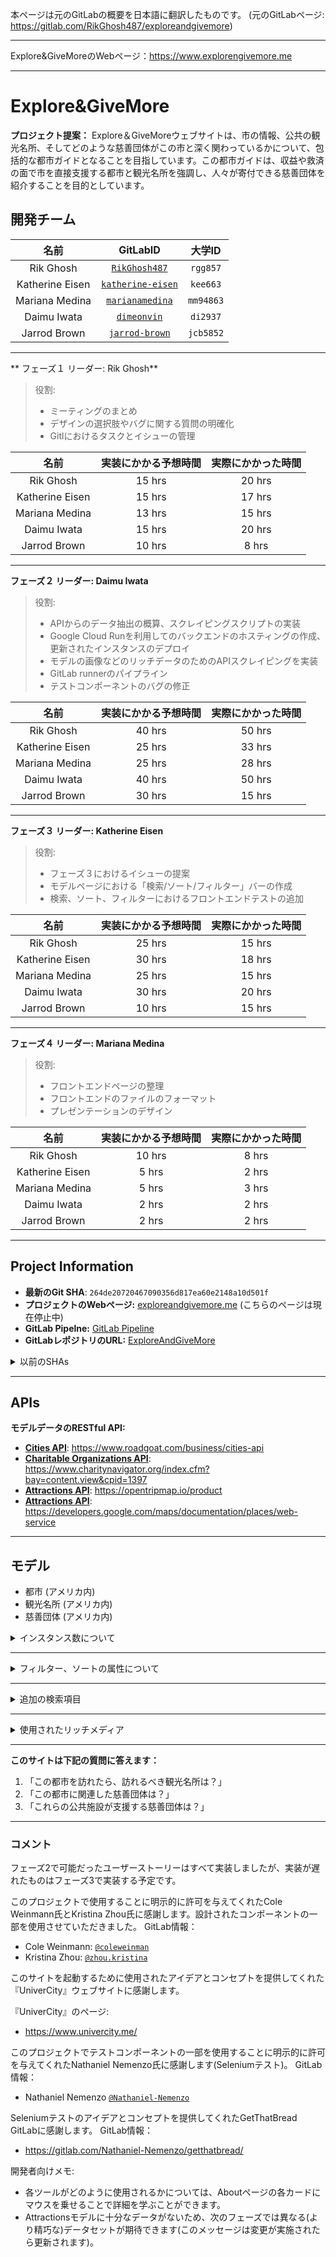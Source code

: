 本ページは元のGitLabの概要を日本語に翻訳したものです。
(元のGitLabページ: https://gitlab.com/RikGhosh487/exploreandgivemore)

----

Explore&GiveMoreのWebページ：https://www.explorengivemore.me

----

# Explore&GiveMore


**プロジェクト提案：** Explore＆GiveMoreウェブサイトは、市の情報、公共の観光名所、そしてどのような慈善団体がこの市と深く関わっているかについて、包括的な都市ガイドとなることを目指しています。この都市ガイドは、収益や救済の面で市を直接支援する都市と観光名所を強調し、人々が寄付できる慈善団体を紹介することを目的としています。



## 開発チーム
| 名前 | GitLabID | 大学ID
| :--: | :--: | :--: |
| Rik Ghosh | [`RikGhosh487`](https://gitlab.com/RikGhosh487) | `rgg857` |
| Katherine Eisen | [`katherine-eisen`](https://gitlab.com/katherine-eisen) | `kee663` |
| Mariana Medina | [`marianamedina`](https://gitlab.com/marianamedina) | `mm94863` |
| Daimu Iwata | [`dimeonvin`](https://gitlab.com/dimeonvin) | `di2937` |
| Jarrod Brown | [`jarrod-brown`](https://gitlab.com/jarrod-brown) | `jcb5852` |

----

** フェーズ１ リーダー: Rik Ghosh**
> 役割:
> - ミーティングのまとめ
> - デザインの選択肢やバグに関する質問の明確化
> - Gitlにおけるタスクとイシューの管理

| 名前 | 実装にかかる予想時間 | 実際にかかった時間 |
| :--: | :--: | :--: |
| Rik Ghosh | 15 hrs  | 20 hrs |
| Katherine Eisen | 15 hrs | 17 hrs |
| Mariana Medina | 13 hrs | 15 hrs |
| Daimu Iwata | 15 hrs | 20 hrs |
| Jarrod Brown | 10 hrs | 8 hrs  |

----

**フェーズ２ リーダー: Daimu Iwata**
> 役割:
> - APIからのデータ抽出の概算、スクレイピングスクリプトの実装
> - Google Cloud Runを利用してのバックエンドのホスティングの作成、更新されたインスタンスのデプロイ
> - モデルの画像などのリッチデータのためのAPIスクレイピングを実装
> - GitLab runnerのパイプライン
> - テストコンポーネントのバグの修正

| 名前 | 実装にかかる予想時間 | 実際にかかった時間 |
| :--: | :--: | :--: |
| Rik Ghosh | 40 hrs  | 50 hrs |
| Katherine Eisen | 25 hrs | 33 hrs |
| Mariana Medina | 25 hrs | 28 hrs |
| Daimu Iwata | 40 hrs | 50 hrs |
| Jarrod Brown | 30 hrs | 15 hrs  |

----

**フェーズ３ リーダー: Katherine Eisen**
> 役割:
> - フェーズ３におけるイシューの提案
> - モデルページにおける「検索/ソート/フィルター」バーの作成
> - 検索、ソート、フィルターにおけるフロントエンドテストの追加

| 名前 | 実装にかかる予想時間 | 実際にかかった時間 |
| :--: | :--: | :--: |
| Rik Ghosh | 25 hrs  | 15 hrs |
| Katherine Eisen | 30 hrs | 18 hrs |
| Mariana Medina | 25 hrs | 15 hrs |
| Daimu Iwata | 30 hrs | 20 hrs |
| Jarrod Brown | 10 hrs | 15 hrs  |

----

**フェーズ４ リーダー: Mariana Medina**
> 役割:
> - フロントエンドページの整理
> - フロントエンドのファイルのフォーマット
> - プレゼンテーションのデザイン

| 名前 | 実装にかかる予想時間 | 実際にかかった時間 |
| :--: | :--: | :--: |
| Rik Ghosh | 10 hrs  | 8 hrs |
| Katherine Eisen | 5 hrs | 2 hrs |
| Mariana Medina | 5 hrs | 3 hrs |
| Daimu Iwata | 2 hrs | 2 hrs |
| Jarrod Brown | 2 hrs | 2 hrs  |

----

## Project Information

- **最新のGit SHA**: `264de20720467090356d817ea60e2148a10d501f`
- **プロジェクトのWebページ:** [exploreandgivemore.me](https://www.exploreandgivemore.me) (こちらのページは現在停止中)
- **GitLab Pipelne:** [GitLab Pipeline](https://gitlab.com/RikGhosh487/exploreandgivemore/-/blob/main/.gitlab-ci.yml)
- **GitLabレポジトリのURL:** [ExploreAndGiveMore](https://gitlab.com/RikGhosh487/exploreandgivemore)

<details>
    <summary markdown="span"> 以前のSHAs </summary>
    <ul>
        <li> Phase I - <a href="https://gitlab.com/RikGhosh487/exploreandgivemore/-/commit/b0a7d66442e7e2fd6beb882a8465b2a0e424d81a" target="blank_">b0a7d66</a>
        <li> Phase II - <a href="https://gitlab.com/RikGhosh487/exploreandgivemore/-/commit/f7ee67699948f803fb0c83a5d4bfc03b1c23ac1b" target="blank_">f7ee676</a>
        <li> Phase III - <a href="https://gitlab.com/RikGhosh487/exploreandgivemore/-/commit/264de20720467090356d817ea60e2148a10d501f" target="blank_">264de20</a>
        <li> Phase IV - <a href="https://gitlab.com/RikGhosh487/exploreandgivemore/-/commit/f9ff5a4311d3b93036625e6dc60c573ef1c2a9e5" target="blank_">f9ff5a4</a>
    </ul>
</details>


----

## APIs
**モデルデータのRESTful API:**
* [**Cities API**](https://www.roadgoat.com/business/cities-api): https://www.roadgoat.com/business/cities-api
* [**Charitable Organizations API**](https://www.charitynavigator.org/index.cfm?bay=content.view&cpid=1397): https://www.charitynavigator.org/index.cfm?bay=content.view&cpid=1397
* [**Attractions API**](https://opentripmap.io/product): https://opentripmap.io/product 
* [**Attractions API**](https://developers.google.com/maps/documentation/places/web-service): https://developers.google.com/maps/documentation/places/web-service

----

## モデル
- 都市 (アメリカ内)
- 観光名所 (アメリカ内)
- 慈善団体 (アメリカ内)

<details>
    <summary markdown="span"> インスタンス数について </summary>
    <b>モデルあたりのインスタンス数:</b>
    <ul>
        <li> 531 都市
        <li> 5573 慈善団体
        <li> 2643 観光名所
    </ul>
</details>

----

<details>
    <summary markdown="span"> フィルター、ソートの属性について </summary>
    <b>フィルター、ソートの属性</b>
    <ul>
        <li> Cities
            <ul>
                <li> 人口数
                <li> タイムゾーン
                <li> 予算スコア
                <li> ウォークスコア
                <li> "通称"タグ
            </ul>
        <li> Attractions
            <ul>
                <li> 都市
                <li> 州
                <li> 知名度
                <li> 文化遺産認知度
                <li> "属性"タグ
            </ul>
        <li> Charities
            <ul>
                <li> 応用範囲
                <li> 評価
                <li> 都市
                <li> 州
                <li> 寄付控除可能性のステータス
            </ul>
    </ul>
</details>

----

<details>
    <summary> 追加の検索項目 </summary>
    <b>追加の検索項目</b>
    <ul>
        <li> Cities
            <ul>
                <li> 都市名
                <li> 州
                <li> バイクスコア
                <li> タイムゾーン
                <li> 居住費
            </ul>
        <li> Attractions
            <ul>
                <li> 設立年
                <li> 近隣の慈善団体
                <li> 所属宗教
                <li> 営業時間
                <li> 連絡先情報
            </ul>
        <li> Charities
            <ul>
                <li> IRS Subsection
                <li> IRSの組織分類
                <li> 財務評価
                <li> 信頼性
                <li> Charity EIN
            </ul>
    </ul>
</details>

----

<details>
    <summary> 使用されたリッチメディア </summary>
    <b> インスタンスページにおけるメディア </b>
    <ul>
        <li> Cities
            <ul>
                <li> 画像
                <li> 概要
                <li> 地図情報
                <li> ウォークスコアのIFrame
            </ul>
        <li> Attractions
            <ul>
                <li> 画像
                <li> 概要
                <li> 該当URL
                <li> 地図情報
                <li> 連絡先情報
                <li> レビュー
            </ul>
        <li> Charities
            <ul>
                <li> ロゴの画像
                <li> ミッションステートメント
                <li> 該当URL
            </ul>
    </ul>
</details>

----

**このサイトは下記の質問に答えます：**
1. 「この都市を訪れたら、訪れるべき観光名所は？」
2. 「この都市に関連した慈善団体は？」
3. 「これらの公共施設が支援する慈善団体は？」

----

### コメント
フェーズ2で可能だったユーザーストーリーはすべて実装しましたが、実装が遅れたものはフェーズ3で実装する予定です。

このプロジェクトで使用することに明示的に許可を与えてくれたCole Weinmann氏とKristina Zhou氏に感謝します。設計されたコンポーネントの一部を使用させていただきました。
GitLab情報：
- Cole Weinmann: [`@coleweinman`](https://gitlab.com/coleweinman)
- Kristina Zhou: [`@zhou.kristina`](https://gitlab.com/zhou.kristina)

このサイトを起動するために使用されたアイデアとコンセプトを提供してくれた『UniverCity』ウェブサイトに感謝します。

『UniverCity』のページ:
- https://www.univercity.me/

このプロジェクトでテストコンポーネントの一部を使用することに明示的に許可を与えてくれたNathaniel Nemenzo氏に感謝します(Seleniumテスト)。
GitLab情報：
- Nathaniel Nemenzo [`@Nathaniel-Nemenzo`](https://gitlab.com/Nathaniel-Nemenzo)

Seleniumテストのアイデアとコンセプトを提供してくれたGetThatBread GitLabに感謝します。
GitLab情報：
- https://gitlab.com/Nathaniel-Nemenzo/getthatbread/

開発者向けメモ:
- 各ツールがどのように使用されるかについては、Aboutページの各カードにマウスを乗せることで詳細を学ぶことができます。
- Attractionsモデルに十分なデータがないため、次のフェーズでは異なる(より精巧な)データセットが期待できます(このメッセージは変更が実施されたら更新されます)。
